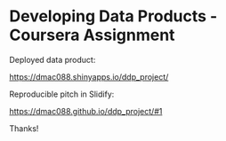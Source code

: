 # Developing Data Products - Coursera Assignment

Deployed data product:

https://dmac088.shinyapps.io/ddp_project/

Reproducible pitch in Slidify:

https://dmac088.github.io/ddp_project/#1

Thanks!